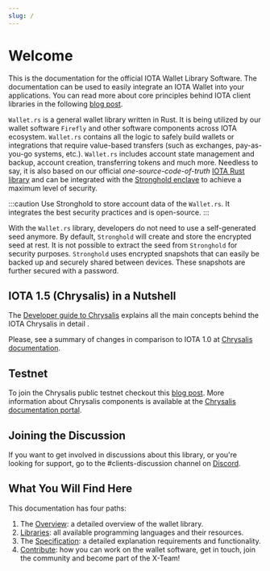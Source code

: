 ```yaml
---
slug: /
---
```

# Welcome
This is the documentation for the official IOTA Wallet Library Software. The documentation can be used to easily integrate an IOTA Wallet into your applications. You can read more about core principles behind IOTA client libraries in the following [blog post](https://blog.iota.org/the-new-iota-client-libraries-harder-better-faster-stronger/).

`Wallet.rs` is a general wallet library written in Rust. It is being utilized by our wallet software `Firefly` and other software components across IOTA ecosystem. `Wallet.rs` contains all the logic to safely build wallets or integrations that require value-based transfers (such as exchanges, pay-as-you-go systems, etc.). `Wallet.rs` includes account state management and backup, account creation, transferring tokens and much more. Needless to say, it is also based on our official _one-source-code-of-truth_ [IOTA Rust library](https://github.com/iotaledger/iota.rs) and can be integrated with the [Stronghold enclave](https://blog.iota.org/iota-stronghold-6ce55d311d7c/) to achieve a maximum level of security.

:::caution
Use Stronghold to store account data of the `Wallet.rs`. It integrates the best security practices and is open-source.
:::

With the `Wallet.rs` library, developers do not need to use a self-generated seed anymore. By default, `Stronghold` will create and store the encrypted seed at rest. It is not possible to extract the seed from `Stronghold` for security purposes. `Stronghold` uses encrypted snapshots that can easily be backed up and securely shared between devices. These snapshots are further secured with a password.

## IOTA 1.5 (Chrysalis) in a Nutshell
The [Developer guide to Chrysalis](https://chrysalis.docs.iota.org/guides/dev_guide.html) explains all the main concepts behind the IOTA Chrysalis in detail .

Please, see a summary of changes in comparison to IOTA 1.0 at [Chrysalis documentation](https://chrysalis.docs.iota.org/guides/index.html).

## Testnet
To join the Chrysalis public testnet checkout this [blog post](https://blog.iota.org/chrysalis-phase-2-testnet-out-now/). More information about Chrysalis components is available at the [Chrysalis documentation portal](https://chrysalis.docs.iota.org/).

## Joining the Discussion
If you want to get involved in discussions about this library, or you're looking for support, go to the #clients-discussion channel on [Discord](https://discord.iota.org).

## What You Will Find Here
This documentation has four paths:
1. The [Overview](overview/README.md): a detailed overview of the wallet library. 
2. [Libraries](libraries/README.md): all available programming languages and their resources.
3. The [Specification](specs/README.md): a detailed explanation requirements and functionality.
4. [Contribute](contribute.md): how you can work on the wallet software, get in touch, join the community and become part of the X-Team!
